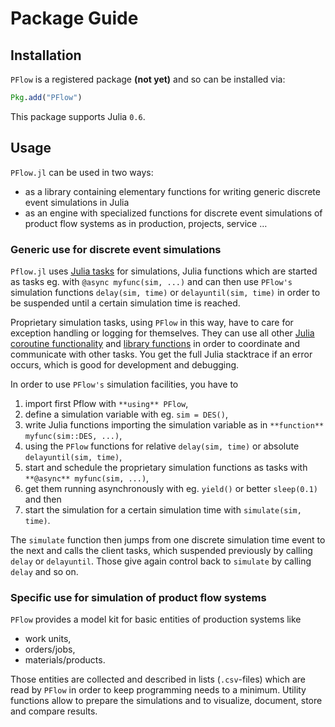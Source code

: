 # Package Guide

## Installation

`PFlow` is a registered package **(not yet)** and so can be installed via:

```julia
Pkg.add("PFlow")
```

This package supports Julia `0.6`.

## Usage

`PFlow.jl` can be used in two ways:
- as a library containing elementary functions for writing generic discrete event
  simulations in Julia
- as an engine with specialized functions for discrete event simulations of
  product flow systems as in production, projects, service …

### Generic use for discrete event simulations

`Pflow.jl` uses [Julia tasks](https://docs.julialang.org/en/stable/manual/control-flow/#man-tasks-1)
for simulations, Julia functions which are started as tasks eg. with `@async myfunc(sim, ...)`
and can then use `PFlow's` simulation functions `delay(sim, time)` or `delayuntil(sim, time)`
in order to be suspended until a certain simulation time is reached.

Proprietary simulation tasks, using `PFlow` in this way, have
to care for exception handling or logging for themselves. They can use all
other [Julia coroutine functionality](https://docs.julialang.org/en/stable/manual/parallel-computing/#Scheduling-1)
and [library functions](https://docs.julialang.org/en/stable/stdlib/parallel/#Tasks-and-Parallel-Computing-1)
in order to coordinate and communicate with other tasks. You get the full Julia
stacktrace if an error occurs, which is good for development and debugging.

In order to use `PFlow's` simulation facilities, you have to
1. import first Pflow with `**using** PFlow`,
2. define a simulation variable with eg. `sim = DES()`,
3. write Julia functions importing the simulation variable as in `**function** myfunc(sim::DES, ...)`,
4. using the `PFlow` functions for relative `delay(sim, time)` or absolute `delayuntil(sim, time)`,
5. start and schedule the proprietary simulation functions as tasks with `**@async** myfunc(sim, ...)`,
6. get them running asynchronously with eg. `yield()` or better `sleep(0.1)` and then
7. start the simulation for a certain simulation time with `simulate(sim, time)`.

The `simulate` function then jumps from one discrete simulation time event to the next
and calls the client tasks, which suspended previously by calling `delay` or `delayuntil`.
Those give again control back to `simulate` by calling `delay`
and so on.

### Specific use for simulation of product flow systems

`PFlow` provides a model kit for basic entities of production systems like

- work units,
- orders/jobs,
- materials/products.

Those entities are collected and described in lists (`.csv`-files) which
are read by `PFlow` in order to keep programming needs to a minimum. Utility
functions allow to prepare the simulations and to visualize, document, store and
compare results.
